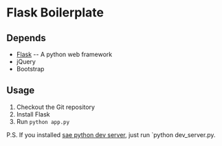 # Flask Boilerplate

## Depends

* [Flask](https://github.com/mitsuhiko/flask) -- A python web framework
* jQuery
* Bootstrap

## Usage

1. Checkout the Git repository
1. Install Flask
1. Run `python app.py`

P.S. If you installed [sae python dev server](https://github.com/SAEPython/saepythondevguide), just run `python dev_server.py.






